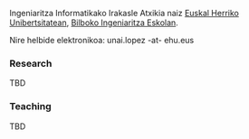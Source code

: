 Ingeniaritza Informatikako Irakasle Atxikia naiz [Euskal Herriko Unibertsitatean](https://www.ehu.eus/eu), [Bilboko Ingeniaritza Eskolan](https://www.ehu.eus/en/web/ingeniaritza-bilbo).

Nire helbide elektronikoa: unai.lopez -at- ehu.eus

### Research

TBD

### Teaching

TBD
